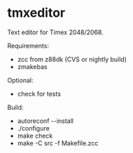 tmxeditor
=========

Text editor for Timex 2048/2068.

Requirements:
* zcc from z88dk (CVS or nightly build)
* zmakebas

Optional:
* check for tests

Build:
* autoreconf --install
* ./configure
* make check
* make -C src -f Makefile.zcc
